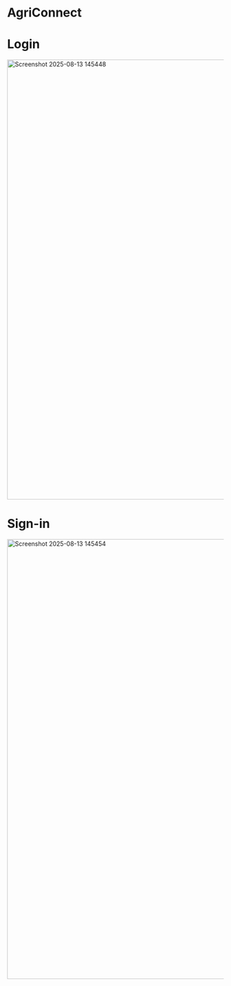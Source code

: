 # AgriConnect
# Login
<img width="1920" height="1020" alt="Screenshot 2025-08-13 145448" src="https://github.com/user-attachments/assets/92371b73-90cf-478f-92c8-90e7427881e2" />

# Sign-in
<img width="1920" height="1020" alt="Screenshot 2025-08-13 145454" src="https://github.com/user-attachments/assets/f00c9ec0-1bc9-4dcf-b515-d688a59db8af" />


